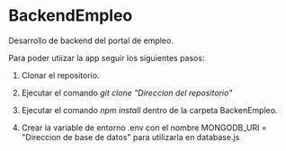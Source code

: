 # BackendEmpleo

Desarrollo de backend del portal de empleo.

Para poder utiizar la app seguir los siguientes pasos:

1. Clonar el repositorio.

2. Ejecutar el comando _git clone "Direccion del repositorio"_

3. Ejecutar el comando _npm install_ dentro de la carpeta BackenEmpleo.

4. Crear la variable de entorno .env con el nombre MONGODB_URI = "Direccion de base de datos" para utilizarla en database.js
